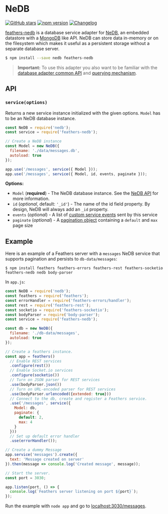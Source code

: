 # NeDB

[![GitHub stars](https://img.shields.io/github/stars/feathersjs/feathers-nedb.png?style=social&label=Star)](https://github.com/feathersjs/feathers-nedb/)
[![npm version](https://img.shields.io/npm/v/feathers-nedb.png?style=flat-square)](https://www.npmjs.com/package/feathers-nedb)
[![Changelog](https://img.shields.io/badge/changelog-.md-blue.png?style=flat-square)](https://github.com/feathersjs/feathers-nedb/blob/master/CHANGELOG.md)

[feathers-nedb](https://github.com/feathersjs/feathers-nedb/) is a database service adapter for [NeDB](https://github.com/louischatriot/nedb), an embedded datastore with a [MongoDB](https://www.mongodb.org/) like API. NeDB can store data in-memory or on the filesystem which makes it useful as a persistent storage without a separate database server.

```bash
$ npm install --save nedb feathers-nedb
```

> **Important:** To use this adapter you also want to be familiar with the [database adapter common API](./common.md) and [querying mechanism](./querying.md).

## API

### `service(options)`

Returns a new service instance initialized with the given options. `Model` has to be an NeDB database instance.

```js
const NeDB = require('nedb');
const service = require('feathers-nedb');

// Create a NeDB instance
const Model = new NeDB({
  filename: './data/messages.db',
  autoload: true
});

app.use('/messages', service({ Model }));
app.use('/messages', service({ Model, id, events, paginate }));
```

__Options:__

- `Model` (**required**) - The NeDB database instance. See the [NeDB API](https://github.com/louischatriot/nedb#api) for more information.
- `id` (*optional*, default: `'_id'`) - The name of the id field property. By design, NeDB will always add an `_id` property.
- `events` (*optional*) - A list of [custom service events](../real-time/events.md#custom-events) sent by this service
- `paginate` (*optional*) - A [pagination object](./pagination.md) containing a `default` and `max` page size

## Example

Here is an example of a Feathers server with a `messages` NeDB service that supports pagination and persists to `db-data/messages`:

```
$ npm install feathers feathers-errors feathers-rest feathers-socketio feathers-nedb nedb body-parser
```

In `app.js`:

```js
const NeDB = require('nedb');
const feathers = require('feathers');
const errorHandler = require('feathers-errors/handler');
const rest = require('feathers-rest');
const socketio = require('feathers-socketio');
const bodyParser = require('body-parser');
const service = require('feathers-nedb');

const db = new NeDB({
  filename: './db-data/messages',
  autoload: true
});

// Create a feathers instance.
const app = feathers()
  // Enable REST services
  .configure(rest())
  // Enable Socket.io services
  .configure(socketio())
  // Turn on JSON parser for REST services
  .use(bodyParser.json())
  // Turn on URL-encoded parser for REST services
  .use(bodyParser.urlencoded({extended: true}))
  // Connect to the db, create and register a Feathers service.
  .use('/messages', service({
    Model: db,
    paginate: {
      default: 2,
      max: 4
    }
  }))
  // Set up default error handler
  .use(errorHandler());

// Create a dummy Message
app.service('messages').create({
  text: 'Message created on server'
}).then(message => console.log('Created message', message));

// Start the server.
const port = 3030;

app.listen(port, () => {
  console.log(`Feathers server listening on port ${port}`);
});
```

Run the example with `node app` and go to [localhost:3030/messages](http://localhost:3030/messages).
